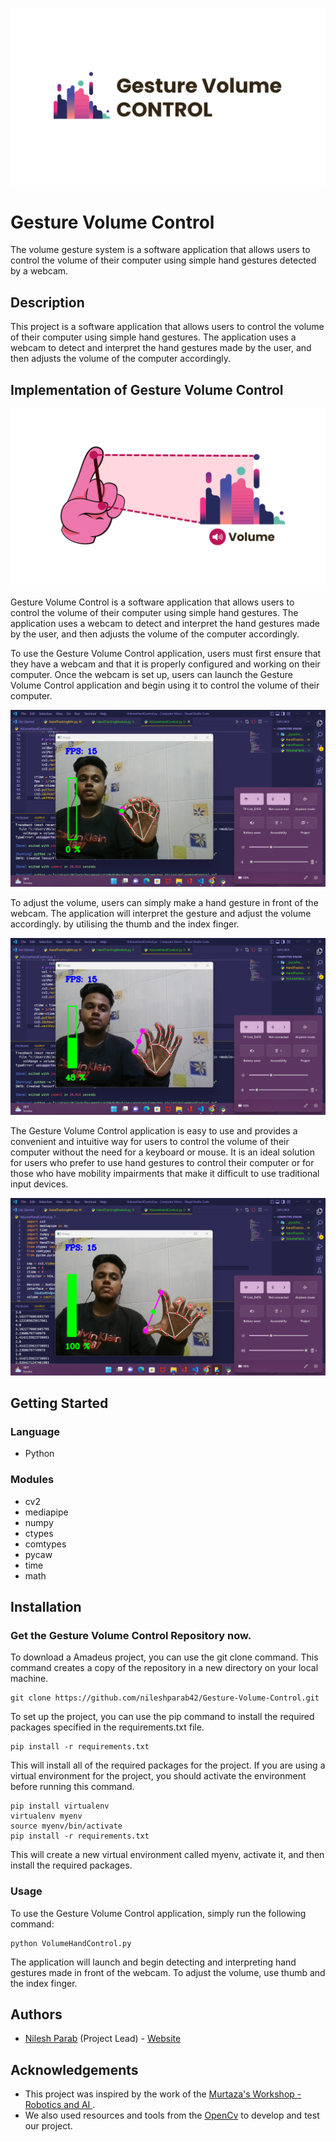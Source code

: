 ![Cover image](https://github.com/nileshparab42/Gesture-Volume-Control/blob/master/assets/GVC-Cover.png)

# Gesture Volume Control

The volume gesture system is a software application that allows users to control the volume of their computer using simple hand gestures detected by a webcam.

## Description

This project is a software application that allows users to control the volume of their computer using simple hand gestures. The application uses a webcam to detect and interpret the hand gestures made by the user, and then adjusts the volume of the computer accordingly.

## Implementation of Gesture Volume Control

![GVC Example](https://github.com/nileshparab42/Gesture-Volume-Control/blob/master/assets/GVC-Example.png)

Gesture Volume Control is a software application that allows users to control the volume of their computer using simple hand gestures. The application uses a webcam to detect and interpret the hand gestures made by the user, and then adjusts the volume of the computer accordingly.

To use the Gesture Volume Control application, users must first ensure that they have a webcam and that it is properly configured and working on their computer. Once the webcam is set up, users can launch the Gesture Volume Control application and begin using it to control the volume of their computer.

![Zero Percent](https://github.com/nileshparab42/Gesture-Volume-Control/blob/master/assets/zero-percent.png)

To adjust the volume, users can simply make a hand gesture in front of the webcam. The application will interpret the gesture and adjust the volume accordingly. by utilising the thumb and the index finger.


![Mid Percent](https://github.com/nileshparab42/Gesture-Volume-Control/blob/master/assets/mid-percent.png)

The Gesture Volume Control application is easy to use and provides a convenient and intuitive way for users to control the volume of their computer without the need for a keyboard or mouse. It is an ideal solution for users who prefer to use hand gestures to control their computer or for those who have mobility impairments that make it difficult to use traditional input devices.

![Hundred Percent](https://github.com/nileshparab42/Gesture-Volume-Control/blob/master/assets/hundred-percent.png)


## Getting Started

### Language

* Python

### Modules

* cv2
* mediapipe
* numpy
* ctypes
* comtypes
* pycaw
* time
* math

## Installation

### Get the Gesture Volume Control Repository now.

To download a Amadeus project, you can use the git clone command. This command creates a copy of the repository in a new directory on your local machine.
```
git clone https://github.com/nileshparab42/Gesture-Volume-Control.git
```
To set up the project, you can use the pip command to install the required packages specified in the requirements.txt file.
```
pip install -r requirements.txt
```
This will install all of the required packages for the project. If you are using a virtual environment for the project, you should activate the environment before running this command.
```
pip install virtualenv
virtualenv myenv
source myenv/bin/activate
pip install -r requirements.txt
```
This will create a new virtual environment called myenv, activate it, and then install the required packages.

### Usage

To use the Gesture Volume Control application, simply run the following command:
```
python VolumeHandControl.py
```
The application will launch and begin detecting and interpreting hand gestures made in front of the webcam. To adjust the volume, use thumb and the index finger.

## Authors

- [Nilesh Parab](https://github.com/nileshparab42) (Project Lead) - [Website](https://nileshparab10.blogspot.com/)
  

## Acknowledgements

- This project was inspired by the work of the [Murtaza's Workshop - Robotics and AI ](https://www.youtube.com/@murtazasworkshop).
- We also used resources and tools from the [OpenCv](https://opencv.org/) to develop and test our project.
